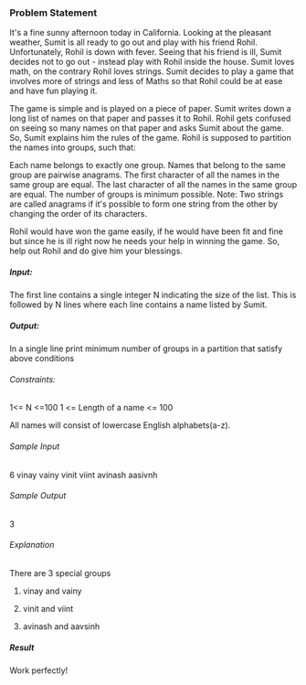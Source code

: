 <h3>Problem Statement</h3>

It's a fine sunny afternoon today in California. Looking at the pleasant weather, Sumit is all ready to go out and play with his friend Rohil. Unfortunately, Rohil is down with fever. Seeing that his friend is ill, Sumit decides not to go out - instead play with Rohil inside the house. Sumit loves math, on the contrary Rohil loves strings. Sumit decides to play a game that involves more of strings and less of Maths so that Rohil could be at ease and have fun playing it.

The game is simple and is played on a piece of paper. Sumit writes down a long list of names on that paper and passes it to Rohil. Rohil gets confused on seeing so many names on that paper and asks Sumit about the game. So, Sumit explains him the rules of the game. Rohil is supposed to partition the names into groups, such that:

Each name belongs to exactly one group.
Names that belong to the same group are pairwise anagrams.
The first character of all the names in the same group are equal.
The last character of all the names in the same group are equal.
The number of groups is minimum possible.
Note: Two strings are called anagrams if it's possible to form one string from the other by changing the order of its characters.

Rohil would have won the game easily, if he would have been fit and fine but since he is ill right now he needs your help in winning the game. So, help out Rohil and do give him your blessings.

<h5>Input:</h5>

The first line contains a single integer N indicating the size of the list. This is followed by N lines where each line contains a name listed by Sumit.

<h5>Output:</h5>

In a single line print minimum number of groups in a partition that satisfy above conditions

<h6>Constraints:</h6>

1<= N <=100
1 <= Length of a name <= 100

All names will consist of lowercase English alphabets(a-z).

<h6>Sample Input</h6>

6
vinay
vainy
vinit
viint
avinash
aasivnh

<h6>Sample Output</h6>

3

<h6>Explanation</h6>

There are 3 special groups

1) vinay and vainy

2) vinit and viint

3) avinash and aavsinh

<h5>Result</h5>

Work perfectly!